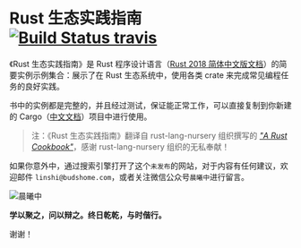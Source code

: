 # Rust 生态实践指南 &emsp; [![Build Status travis]][travis]

[Build Status travis]: https://api.travis-ci.com/zzy/rust-crate-guide.svg?branch=master
[travis]: https://travis-ci.com/zzy/rust-crate-guide

《Rust 生态实践指南》是 Rust 程序设计语言（[Rust 2018 简体中文版文档](https://rust-lang.budshome.com)）的简要实例示例集合：展示了在 Rust 生态系统中，使用各类 crate 来完成常见编程任务的良好实践。

书中的实例都是完整的，并且经过测试，保证能正常工作，可以直接复制到你新建的 Cargo（[中文文档](https://cargo.budshome.com)）项目中进行使用。

> 注：《Rust 生态实践指南》翻译自 rust-lang-nursery 组织撰写的 [_"A Rust Cookbook"_](https://github.com/rust-lang-nursery/rust-cookbook)，感谢 rust-lang-nursery 组织的无私奉献！

如果你意外中，通过搜索引擎打开了这个`未发布`的网站，对于内容有任何建议，欢迎邮件 `linshi@budshome.com`，或者关注微信公众号`晨曦中`进行留言。

![晨曦中](css/cxz.png)

**学以聚之，问以辩之。终日乾乾，与时偕行。**

谢谢！
